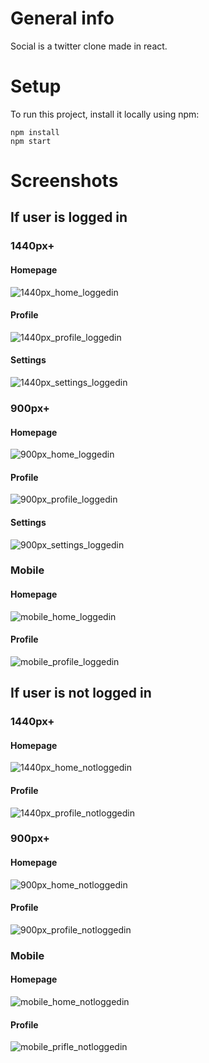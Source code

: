 # General info
Social is a twitter clone made in react.

# Setup
To run this project, install it locally using npm:

```
npm install
npm start
```
# Screenshots
## If user is logged in

### 1440px+
#### Homepage
![1440px_home_loggedin](https://github.com/MetaneRuS/social/blob/master/screenshots/home_web_1440_loggedin.png)
#### Profile
![1440px_profile_loggedin](https://github.com/MetaneRuS/social/blob/master/screenshots/profile_web_1440_loggedin.png)
#### Settings
![1440px_settings_loggedin](https://github.com/MetaneRuS/social/blob/master/screenshots/settings_web_1440.png)

### 900px+
#### Homepage
![900px_home_loggedin](https://github.com/MetaneRuS/social/blob/master/screenshots/home_web_900_loggedin.png)
#### Profile
![900px_profile_loggedin](https://github.com/MetaneRuS/social/blob/master/screenshots/profile_web_900_loggedin.png)
#### Settings
![900px_settings_loggedin](https://github.com/MetaneRuS/social/blob/master/screenshots/settings_web_900.png)

### Mobile
#### Homepage
![mobile_home_loggedin](https://github.com/MetaneRuS/social/blob/master/screenshots/home_mobile_loggedin.png)
#### Profile
![mobile_profile_loggedin](https://github.com/MetaneRuS/social/blob/master/screenshots/profile_mobile_loggedin.png)

## If user is not logged in

### 1440px+
#### Homepage
![1440px_home_notloggedin](https://github.com/MetaneRuS/social/blob/master/screenshots/home_web_1440_notloggedin.png)
#### Profile
![1440px_profile_notloggedin](https://github.com/MetaneRuS/social/blob/master/screenshots/profile_web_1440_notloggedin.png)

### 900px+
#### Homepage
![900px_home_notloggedin](https://github.com/MetaneRuS/social/blob/master/screenshots/home_web_900_notloggedin.png)
#### Profile
![900px_profile_notloggedin](https://github.com/MetaneRuS/social/blob/master/screenshots/profile_web_900_notloggedin.png)

### Mobile
#### Homepage
![mobile_home_notloggedin](https://github.com/MetaneRuS/social/blob/master/screenshots/home_mobile_notloggedin.png)
#### Profile
![mobile_prifle_notloggedin](https://github.com/MetaneRuS/social/blob/master/screenshots/profile_mobile_notloggedin.png)
